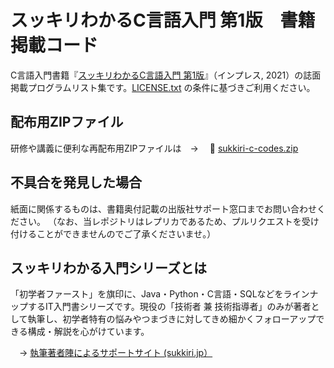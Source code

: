 # スッキリわかるC言語入門 第1版　書籍掲載コード

C言語入門書籍『[スッキリわかるC言語入門 第1版](https://sukkiri.jp/books/sukkiri_c2)』（インプレス, 2021）の誌面掲載プログラムリスト集です。[LICENSE.txt](https://github.com/miyabilink/sukkiri-c2-codes/raw/main/LICENSE.txt) の条件に基づきご利用ください。  

## 配布用ZIPファイル
研修や講義に便利な再配布用ZIPファイルは　→ 　🎁 [sukkiri-c-codes.zip](https://github.com/miyabilink/sukkiri-c2-codes/releases/latest/download/sukkiri-c2-codes.zip)

## 不具合を発見した場合
紙面に関係するものは、書籍奥付記載の出版社サポート窓口までお問い合わせください。
（なお、当レポジトリはレプリカであるため、プルリクエストを受け付けることができませんのでご了承くださいませ。）

## スッキリわかる入門シリーズとは
「初学者ファースト」を旗印に、Java・Python・C言語・SQLなどをラインナップするIT入門書シリーズです。現役の「技術者 兼 技術指導者」のみが著者として執筆し、初学者特有の悩みやつまづきに対してきめ細かくフォローアップできる構成・解説を心がけています。

　→ [執筆著者陣によるサポートサイト (sukkiri.jp）](https://sukkiri.jp/)
